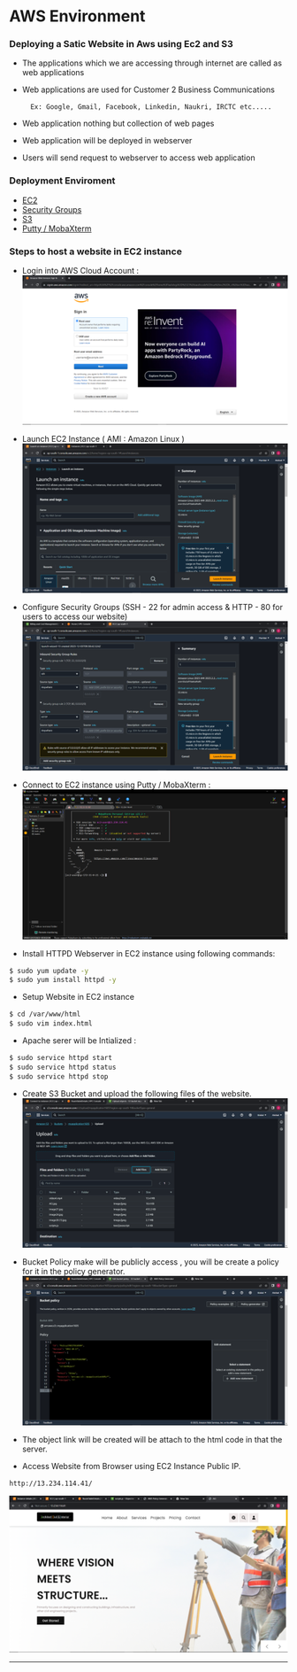 # AWS Environment

### Deploying a Satic Website in Aws using Ec2 and S3


- The applications which we are accessing through internet are called as web applications

- Web applications are used for Customer 2 Business Communications

		Ex: Google, Gmail, Facebook, Linkedin, Naukri, IRCTC etc.....

- Web application nothing but collection of web pages

- Web application will be deployed in webserver

- Users will send request to webserver to access web application

### Deployment Enviroment 

- [EC2](https://aws.amazon.com/pm/ec2)
- [Security Groups](https://docs.aws.amazon.com/vpc/latest/userguide/vpc-security-groups.html)
- [S3](https://aws.amazon.com/pm/serv-s3)
- [Putty / MobaXterm](https://mobaxterm.mobatek.net/)

### Steps to host a website in EC2 instance

- Login into AWS Cloud Account :
![AWs Console](<Screenshot (134).png>)

- Launch EC2 Instance ( AMI : Amazon Linux )
![EC2 Launch](<Screenshot (126).png>)



- Configure Security Groups
	(SSH - 22 for admin access & HTTP - 80 for users to access our website)
![PORT Open ssh & http](<Screenshot (135).png>)
- Connect to EC2 instance using Putty / MobaXterm :
![Connect With EC2](<Screenshot (128).png>)

- Install HTTPD Webserver in EC2 instance using following commands:
  

```bash
$ sudo yum update -y
$ sudo yum install httpd -y
```


- Setup Website in EC2 instance
```bash
$ cd /var/www/html
$ sudo vim index.html
```

- Apache serer will be Intialized : 
```bash
$ sudo service httpd start
$ sudo service httpd status
$ sudo service httpd stop
```

- Create S3 Bucket and upload the following files of the website.
![upload the css and data file](<Screenshot (129).png>)

- Bucket Policy make will be publicly access , you will be create a policy for it in the policy generator.
![Generate policy ](<Screenshot (130).png>)


- The object link will be created will be attach to the html code in that the server.

- Access Website from Browser using EC2 Instance Public IP.

```bash
http://13.234.114.41/
```
![Generate policy ](<Screenshot (131).png>)

<hr>
